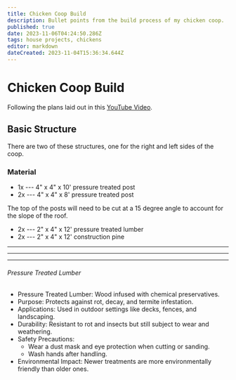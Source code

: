 ```yaml
---
title: Chicken Coop Build
description: Bullet points from the build process of my chicken coop.
published: true
date: 2023-11-06T04:24:50.286Z
tags: house projects, chickens
editor: markdown
dateCreated: 2023-11-04T15:36:34.644Z
---
```


# Chicken Coop Build

Following the plans laid out in this [YouTube Video](https://www.youtube.com/watch?v=uPgSpktlf4g).

## Basic Structure

There are two of these structures, one for the right and left sides of the coop.

### Material

- 1x --- 4" x 4" x 10' pressure treated post
- 2x ---  4" x 4" x 8' pressure treated post

The top of the posts will need to be cut at a 15 degree angle to account for the slope of the roof. 

- 2x --- 2" x 4" x 12' pressure treated lumber
- 2x --- 2" x 4" x 12' construction pine

---
---
---

###### Pressure Treated Lumber

- Pressure Treated Lumber: Wood infused with chemical preservatives.
- Purpose: Protects against rot, decay, and termite infestation.
- Applications: Used in outdoor settings like decks, fences, and landscaping.
- Durability: Resistant to rot and insects but still subject to wear and weathering.
- Safety Precautions:
	- Wear a dust mask and eye protection when cutting or sanding.
	- Wash hands after handling.
- Environmental Impact: Newer treatments are more environmentally friendly than older ones.